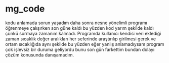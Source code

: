 # mg_code
kodu anlamada sorun yaşadım daha sonra nesne yönelimli programı öğrenmeye çalışırken son güne kaldı bu yüzden kod yarım şekilde kaldı çünkü sormaya zamanım kalmadı. Programda kullanıcı kendisi veri eklediği zaman sıcaklık değer aralıkları her seferinde araştırılıp girilmesi gerek ve ortam sıcaklığıda aynı şekilde bu yüzden eğer yanlış anlamadıysam program çok işlevsiz bir duruma geliyordu bunu son gün farkettim bundan dolayı çözüm konusunda danışamadım.
